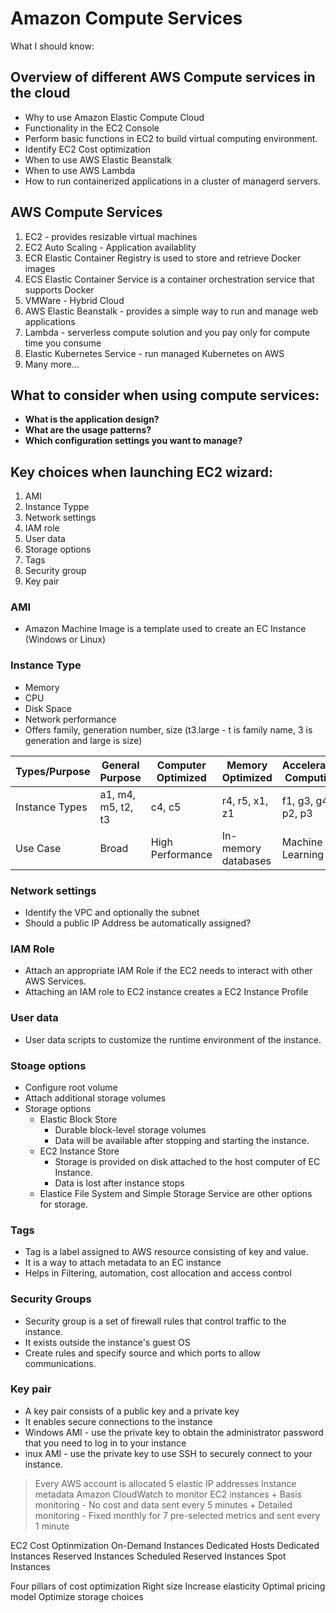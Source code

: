 # Amazon Compute Services
What I should know:

## Overview of different AWS Compute services in the cloud
+ Why to use Amazon Elastic Compute Cloud
+ Functionality in the EC2 Console
+ Perform basic functions in EC2 to build virtual computing environment.
+ Identify EC2 Cost optimization
+ When to use AWS Elastic Beanstalk
+ When to use AWS Lambda
+ How to run containerized applications in a cluster of managerd servers.

## AWS Compute Services
1. EC2 - provides resizable virtual machines
2. EC2 Auto Scaling - Application availablity
3. ECR Elastic Container Registry is used to store and retrieve Docker images
4. ECS Elastic Container Service is a container orchestration service that supports Docker
5. VMWare - Hybrid Cloud
6. AWS Elastic Beanstalk - provides a simple way to run and manage web applications
7. Lambda - serverless compute solution and you pay only for compute time you consume
8. Elastic Kubernetes Service - run managed Kubernetes on AWS
9. Many more...

## What to consider when using compute services:
+ **What is the application design?**
+ **What are the usage patterns?**
+ **Which configuration settings you want to manage?**

## Key choices when launching EC2 wizard:
1. AMI
2. Instance Typpe
3. Network settings
4. IAM role
5. User data
6. Storage options
7. Tags
8. Security group
9. Key pair

### AMI
+ Amazon Machine Image is a template used to create an EC Instance (Windows or Linux)

### Instance Type
+ Memory
+ CPU
+ Disk Space
+ Network performance
+ Offers family, generation number, size (t3.large - t is family name, 3 is generation and large is size)

 Types/Purpose | General Purpose | Computer Optimized | Memory Optimized | Accelerated Computing | Storage Optimized
---------- | ------- | ---------- | ----------- | -------- | -------- | 
Instance Types | a1, m4, m5, t2, t3 | c4, c5 | r4, r5, x1, z1 | f1, g3, g4, p2, p3 | d2, h1, i3
Use Case | Broad | High Performance | In-memory databases | Machine Learning | Distrubuted file Systems

### Network settings
+ Identify the VPC and optionally the subnet
+ Should a public IP Address be automatically assigned?

### IAM Role
+ Attach an appropriate IAM Role if the EC2 needs to interact with other AWS Services.
+ Attaching an IAM role to EC2 instance creates a EC2 Instance Profile

### User data
+ User data scripts to customize the runtime environment of the instance.

### Stoage options
+ Configure root volume
+ Attach additional storage volumes
+ Storage options
	+ Elastic Block Store
		+ Durable block-level storage volumes
		+ Data will be available after stopping and starting the instance.
	+ EC2 Instance Store
		+ Storage is provided on disk attached to the host computer of EC Instance.
		+ Data is lost after instance stops
	+ Elastice File System and Simple Storage Service are other options for storage.

### Tags
+ Tag is a label assigned to AWS resource consisting of key and value.
+ It is a way to attach metadata to an EC instance
+ Helps in Filtering, automation, cost allocation and access control

### Security Groups
+ Security group is a set of firewall rules that control traffic to the instance.
+ It exists outside the instance's guest OS
+ Create rules and specify source and which ports to allow communications.

### Key pair
+ A key pair consists of a public key and a private key
+ It enables secure connections to the instance
+ Windows AMI - use the private key to obtain the administrator password that you need to log in to your instance
+ inux AMI - use the private key to use SSH to securely connect to your instance.

> Every AWS account is allocated 5 elastic IP addresses
> Instance metadata 
> Amazon CloudWatch to monitor EC2 instances
	+ Basis monitoring - No cost and data sent every 5 minutes
	+ Detailed monitoring - Fixed monthly for 7 pre-selected metrics and sent every 1 minute

EC2 Cost Optinmization
On-Demand Instances
Dedicated Hosts
Dedicated Instances
Reserved Instances
Scheduled Reserved Instances
Spot Instances

Four pillars of cost optimization
Right size
Increase elasticity
Optimal pricing model
Optimize storage choices


